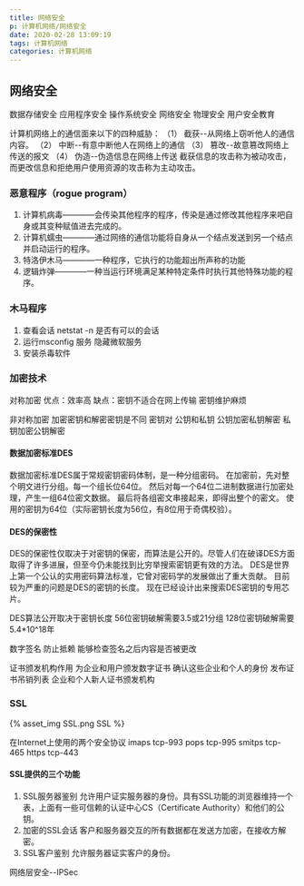 ```yaml
---
title: 网络安全
p: 计算机网络/网络安全
date: 2020-02-28 13:09:19
tags: 计算机网络
categories: 计算机网络
---
```

## 网络安全

数据存储安全
应用程序安全
操作系统安全
网络安全
物理安全
用户安全教育

计算机网络上的通信面来以下的四种威胁：
（1） 截获--从网络上窃听他人的通信内容。
（2） 中断--有意中断他人在网络上的通信
（3） 篡改--故意篡改网络上传送的报文
（4） 伪造--伪造信息在网络上传送
截获信息的攻击称为被动攻击，而更改信息和拒绝用户使用资源的攻击称为主动攻击。

### 恶意程序（rogue program）

1. 计算机病毒————会传染其他程序的程序，传染是通过修改其他程序来吧自身或其变种赋值进去完成的。
2. 计算机蠕虫————通过网络的通信功能将自身从一个结点发送到另一个结点并启动运行的程序。
3. 特洛伊木马————一种程序，它执行的功能超出所声称的功能
4. 逻辑炸弹————一种当运行环境满足某种特定条件时执行其他特殊功能的程序。

### 木马程序

1. 查看会话 netstat -n 是否有可以的会话
2. 运行msconfig 服务 隐藏微软服务
3. 安装杀毒软件

### 加密技术

对称加密 优点：效率高 
        缺点：密钥不适合在网上传输 密钥维护麻烦

非对称加密 加密密钥和解密密钥是不同 密钥对 公钥和私钥
            公钥加密私钥解密
            私钥加密公钥解密

#### 数据加密标准DES

数据加密标准DES属于常规密钥密码体制，是一种分组密码。
在加密前，先对整个明文进行分组。每一个组长位64位。
然后对每一个64位二进制数据进行加密处理，产生一组64位密文数据。
最后将各组密文串接起来，即得出整个的密文。
使用的密钥为64位（实际密钥长度为56位，有8位用于奇偶校验）。

#### DES的保密性

DES的保密性仅取决于对密钥的保密，而算法是公开的。尽管人们在破译DES方面取得了许多进展，但至今仍未能找到比穷举搜索密钥更有效的方法。
DES是世界上第一个公认的实用密码算法标准，它曾对密码学的发展做出了重大贡献。
目前较为严重的问题是DES的密钥的长度。
现在已经设计出来搜索DES密钥的专用芯片。

DES算法公开取决于密钥长度
56位密钥破解需要3.5或21分组
128位密钥破解需要5.4*10^18年

数字签名 防止抵赖 能够检查签名之后内容是否被更改

证书颁发机构作用
        为企业和用户颁发数字证书 确认这些企业和个人的身份
        发布证书吊销列表
        企业和个人新人证书颁发机构

### SSL

{% asset_img SSL.png SSL %}

在Internet上使用的两个安全协议
        imaps tcp-993
        pops tcp-995
        smitps tcp-465
        https tcp-443

#### SSL提供的三个功能

1. SSL服务器鉴别 允许用户证实服务器的身份。具有SSL功能的浏览器维持一个表，上面有一些可信赖的认证中心CS（Certificate Authority）和他们的公钥。
2. 加密的SSL会话 客户和服务器交互的所有数据都在发送方加密，在接收方解密。
3. SSL客户鉴别 允许服务器证实客户的身份。

网络层安全--IPSec
